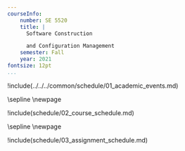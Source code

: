 ```yaml
---
courseInfo:
    number: SE 5520
    title: |
      Software Construction

      and Configuration Management
    semester: Fall
    year: 2021
fontsize: 12pt
...
```


!include(../../../common/schedule/01_academic_events.md)

\sepline
\newpage

!include(schedule/02_course_schedule.md)

\sepline
\newpage

!include(schedule/03_assignment_schedule.md)
